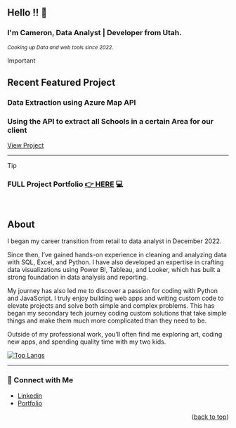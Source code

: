 <a name="readme-top"></a>

<p align="right">
  <img src="https://komarev.com/ghpvc/?username=CameronCSS&style=flat" alt="">
</p>

## Hello !! 👋

### I'm **Cameron**, Data Analyst | Developer from Utah.

<sub><em> Cooking up Data and web tools since 2022. </em> </sub>
<br>


> [!IMPORTANT] 
> ## Recent Featured Project
> ### Data Extraction using Azure Map API
> ### Using the API to extract all Schools in a certain Area for our client
> [View Project](https://github.com/CameronCSS/Azure_Map_API/blob/master/README.md)
<hr>

> [!TIP]
> ### FULL Project Portfolio [👉 HERE](https://github.com/CameronCSS/PersonalProjects/blob/main/README.md) :computer:
<br>


## **About**
I began my career transition from retail to data analyst in December 2022.

Since then, I’ve gained hands-on experience in cleaning and analyzing data with SQL, Excel, and Python. I have also developed an expertise in crafting data visualizations using Power BI, Tableau, and Looker, which has built a strong foundation in data analysis and reporting.

My journey has also led me to discover a passion for coding with Python and JavaScript. I truly enjoy building web apps and writing custom code to elevate projects and solve both simple and complex problems. This has began my secondary tech journey coding custom solutions that take simple things and make them much more complicated than they need to be.

Outside of my professional work, you’ll often find me exploring art, coding new apps, and spending quality time with my two kids.


[![Top Langs](https://github-readme-stats.vercel.app/api/top-langs/?username=CameronCSS&layout=compact&hide=css&theme=dark)](https://github.com/anuraghazra/github-readme-stats)


----

### 💬 Connect with Me <br>

* [Linkedin](https://www.linkedin.com/in/cameron-css/) <br>
* [Portfolio](https://camdoesdata.com/) <br>
 


<p align="right">(<a href="#readme-top">back to top</a>)</p>
